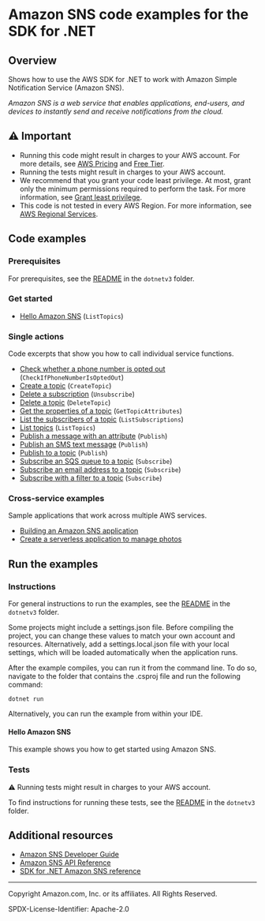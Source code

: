 <!--Generated by WRITEME on 2023-10-12 19:26:16.950735 (UTC)-->
# Amazon SNS code examples for the SDK for .NET

## Overview

Shows how to use the AWS SDK for .NET to work with Amazon Simple Notification Service (Amazon SNS).

<!--custom.overview.start-->
<!--custom.overview.end-->

*Amazon SNS is a web service that enables applications, end-users, and devices to instantly send and receive notifications from the cloud.*

## ⚠ Important

* Running this code might result in charges to your AWS account. For more details, see [AWS Pricing](https://aws.amazon.com/pricing/?aws-products-pricing.sort-by=item.additionalFields.productNameLowercase&aws-products-pricing.sort-order=asc&awsf.Free%20Tier%20Type=*all&awsf.tech-category=*all) and [Free Tier](https://aws.amazon.com/free/?all-free-tier.sort-by=item.additionalFields.SortRank&all-free-tier.sort-order=asc&awsf.Free%20Tier%20Types=*all&awsf.Free%20Tier%20Categories=*all).
* Running the tests might result in charges to your AWS account.
* We recommend that you grant your code least privilege. At most, grant only the minimum permissions required to perform the task. For more information, see [Grant least privilege](https://docs.aws.amazon.com/IAM/latest/UserGuide/best-practices.html#grant-least-privilege).
* This code is not tested in every AWS Region. For more information, see [AWS Regional Services](https://aws.amazon.com/about-aws/global-infrastructure/regional-product-services).

<!--custom.important.start-->
<!--custom.important.end-->

## Code examples

### Prerequisites

For prerequisites, see the [README](../README.md#Prerequisites) in the `dotnetv3` folder.


<!--custom.prerequisites.start-->
<!--custom.prerequisites.end-->


### Get started

* [Hello Amazon SNS](../cross-service/TopicsAndQueues/Actions/SNSActions/HelloSNS.cs#L4) (`ListTopics`)

### Single actions

Code excerpts that show you how to call individual service functions.

* [Check whether a phone number is opted out](IsPhoneNumOptedOutExample/IsPhoneNumOptedOutExample/IsPhoneNumOptedOut.cs#L6) (`CheckIfPhoneNumberIsOptedOut`)
* [Create a topic](CreateSNSTopicExample/CreateSNSTopicExample/CreateSNSTopic.cs#L6) (`CreateTopic`)
* [Delete a subscription](../cross-service/TopicsAndQueues/Actions/SNSActions/SNSWrapper.cs#L137) (`Unsubscribe`)
* [Delete a topic](../cross-service/TopicsAndQueues/Actions/SNSActions/SNSWrapper.cs#L154) (`DeleteTopic`)
* [Get the properties of a topic](GetTopicAttributesExample/GetTopicAttributesExample/GetTopicAttributes.cs#L6) (`GetTopicAttributes`)
* [List the subscribers of a topic](ListSNSSubscriptionsExample/ListSNSSubscriptionsExample/ListSubscriptions.cs#L6) (`ListSubscriptions`)
* [List topics](ListSNSTopicsExample/ListSNSTopicsExample/ListSNSTopics.cs#L6) (`ListTopics`)
* [Publish a message with an attribute](../cross-service/TopicsAndQueues/Scenarios/TopicsAndQueuesScenario/TopicsAndQueues.cs#L334) (`Publish`)
* [Publish an SMS text message](SNSMessageExample/SNSMessageExample/SNSMessage.cs#L4) (`Publish`)
* [Publish to a topic](PublishToSNSTopicExample/PublishToSNSTopicExample/PublishToSNSTopic.cs#L6) (`Publish`)
* [Subscribe an SQS queue to a topic](../cross-service/TopicsAndQueues/Actions/SNSActions/SNSWrapper.cs#L67) (`Subscribe`)
* [Subscribe an email address to a topic](ManageTopicSubscriptionExample/ManageTopicSubscriptionExample/ManageTopicSubscription.cs#L38) (`Subscribe`)
* [Subscribe with a filter to a topic](../cross-service/TopicsAndQueues/Actions/SNSActions/SNSWrapper.cs#L67) (`Subscribe`)

### Cross-service examples

Sample applications that work across multiple AWS services.

* [Building an Amazon SNS application](../cross_service/SubscribePublishTranslate)
* [Create a serverless application to manage photos](dotnetv3\cross-service\PhotoAssetManager)

## Run the examples

### Instructions


For general instructions to run the examples, see the
[README](../README.md#building-and-running-the-code-examples) in the `dotnetv3` folder.

Some projects might include a settings.json file. Before compiling the project,
you can change these values to match your own account and resources. Alternatively,
add a settings.local.json file with your local settings, which will be loaded automatically
when the application runs.

After the example compiles, you can run it from the command line. To do so, navigate to
the folder that contains the .csproj file and run the following command:

```
dotnet run
```

Alternatively, you can run the example from within your IDE.

<!--custom.instructions.start-->
<!--custom.instructions.end-->

#### Hello Amazon SNS

This example shows you how to get started using Amazon SNS.



### Tests

⚠ Running tests might result in charges to your AWS account.


To find instructions for running these tests, see the [README](../README.md#Tests)
in the `dotnetv3` folder.



<!--custom.tests.start-->
<!--custom.tests.end-->

## Additional resources

* [Amazon SNS Developer Guide](https://docs.aws.amazon.com/sns/latest/dg/welcome.html)
* [Amazon SNS API Reference](https://docs.aws.amazon.com/sns/latest/api/welcome.html)
* [SDK for .NET Amazon SNS reference](https://docs.aws.amazon.com/sdkfornet/v3/apidocs/items/SNS/NSNS.html)

<!--custom.resources.start-->
<!--custom.resources.end-->

---

Copyright Amazon.com, Inc. or its affiliates. All Rights Reserved.

SPDX-License-Identifier: Apache-2.0